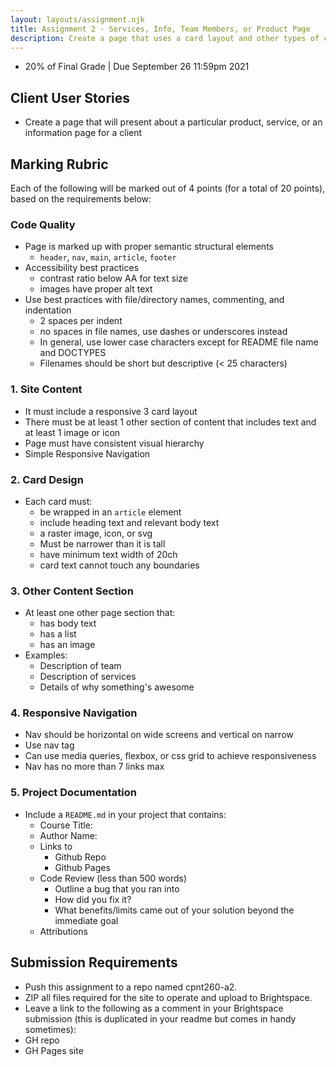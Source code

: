 ```yaml
---
layout: layouts/assignment.njk
title: Assignment 2 - Services, Info, Team Members, or Product Page
description: Create a page that uses a card layout and other types of content to inform users about a primary topic. Services and product focused pages are great topics for this assignment.
---
```


- 20% of Final Grade | Due September 26 11:59pm 2021

## Client User Stories

- Create a page that will present about a particular product, service, or an information page for a client

## Marking Rubric

Each of the following will be marked out of 4 points (for a total of 20 points), based on the requirements below:

### Code Quality

- Page is marked up with proper semantic structural elements
  - `header`, `nav`, `main`, `article`, `footer`
- Accessibility best practices
  - contrast ratio below AA for text size
  - images have proper alt text
- Use best practices with file/directory names, commenting, and indentation
  - 2 spaces per indent
  - no spaces in file names, use dashes or underscores instead
  - In general, use lower case characters except for README file name and DOCTYPES
  - Filenames should be short but descriptive (< 25 characters)

### 1. Site Content

- It must include a responsive 3 card layout
- There must be at least 1 other section of content that includes text and at least 1 image or icon
- Page must have consistent visual hierarchy
- Simple Responsive Navigation

### 2. Card Design

- Each card must:
  - be wrapped in an `article` element
  - include heading text and relevant body text
  - a raster image, icon, or svg
  - Must be narrower than it is tall
  - have minimum text width of 20ch
  - card text cannot touch any boundaries

### 3. Other Content Section

- At least one other page section that:
  - has body text
  - has a list
  - has an image
- Examples:
  - Description of team
  - Description of services
  - Details of why something's awesome

### 4. Responsive Navigation

- Nav should be horizontal on wide screens and vertical on narrow
- Use nav tag
- Can use media queries, flexbox, or css grid to achieve responsiveness
- Nav has no more than 7 links max

### 5. Project Documentation

- Include a `README.md` in your project that contains:
  - Course Title:
  - Author Name:
  - Links to
    - Github Repo
    - Github Pages
  - Code Review (less than 500 words)
    - Outline a bug that you ran into
    - How did you fix it?
    - What benefits/limits came out of your solution beyond the immediate goal
  - Attributions
## Submission Requirements

- Push this assignment to a repo named cpnt260-a2.
- ZIP all files required for the site to operate and upload to Brightspace.
- Leave a link to the following as a comment in your Brightspace submission (this is duplicated in your readme but comes in handy sometimes):
- GH repo
- GH Pages site
